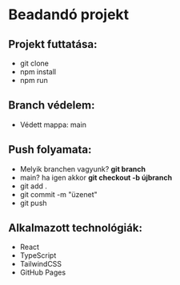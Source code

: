 # Beadandó projekt

## Projekt futtatása:
- git clone
- npm install
- npm run

## Branch védelem:
- Védett mappa: main

## Push folyamata:
- Melyik branchen vagyunk? **git branch**
- main? ha igen akkor **git checkout -b újbranch**
- git add .
- git commit -m "üzenet"
- git push

## Alkalmazott technológiák:
- React
- TypeScript
- TailwindCSS
- GitHub Pages